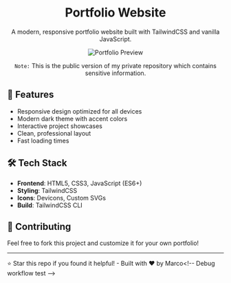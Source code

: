 <div align="center">

# Portfolio Website
A modern, responsive portfolio website built with TailwindCSS and vanilla JavaScript.

![Portfolio Preview](https://i.imgur.com/uNUMRfF.png)

``Note:`` This is the public version of my private repository which contains sensitive information.
</div>

## 🚀 Features
- Responsive design optimized for all devices
- Modern dark theme with accent colors  
- Interactive project showcases
- Clean, professional layout
- Fast loading times

## 🛠 Tech Stack
- **Frontend**: HTML5, CSS3, JavaScript (ES6+)
- **Styling**: TailwindCSS
- **Icons**: Devicons, Custom SVGs
- **Build**: TailwindCSS CLI

## 🤝 Contributing
Feel free to fork this project and customize it for your own portfolio!

---

⭐ Star this repo if you found it helpful! - Built with ❤️ by Marco< ! - -   D e b u g   w o r k f l o w   t e s t   - - >  
 